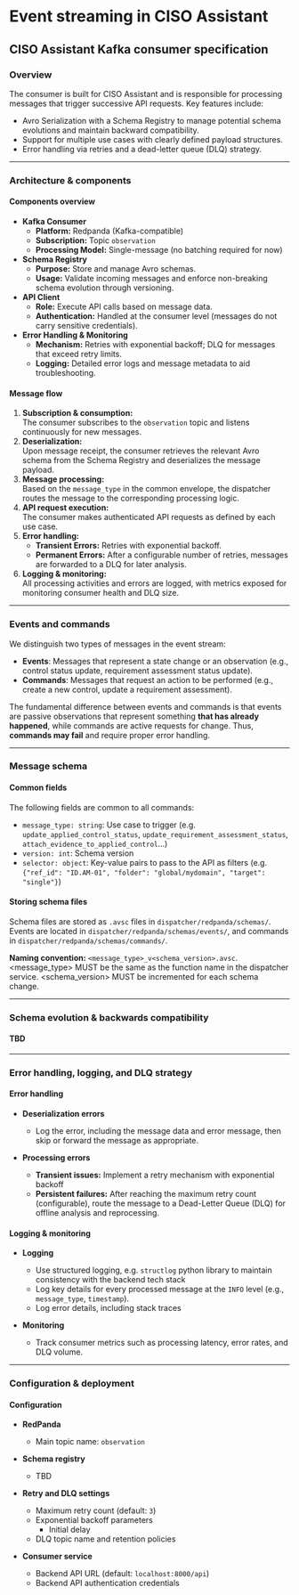 # Event streaming in CISO Assistant

## CISO Assistant Kafka consumer specification

### Overview

The consumer is built for CISO Assistant and is responsible for processing messages that trigger successive API requests. Key features include:

- Avro Serialization with a Schema Registry to manage potential schema evolutions and maintain backward compatibility.
- Support for multiple use cases with clearly defined payload structures.
- Error handling via retries and a dead-letter queue (DLQ) strategy.

---

### Architecture & components

#### Components overview

- **Kafka Consumer**
  - **Platform:** Redpanda (Kafka-compatible)
  - **Subscription:** Topic `observation`
  - **Processing Model:** Single-message (no batching required for now)
- **Schema Registry**
  - **Purpose:** Store and manage Avro schemas.
  - **Usage:** Validate incoming messages and enforce non-breaking schema evolution through versioning.
- **API Client**
  - **Role:** Execute API calls based on message data.
  - **Authentication:** Handled at the consumer level (messages do not carry sensitive credentials).
- **Error Handling & Monitoring**
  - **Mechanism:** Retries with exponential backoff; DLQ for messages that exceed retry limits.
  - **Logging:** Detailed error logs and message metadata to aid troubleshooting.

#### Message flow

1. **Subscription & consumption:**  
   The consumer subscribes to the `observation` topic and listens continuously for new messages.
2. **Deserialization:**  
   Upon message receipt, the consumer retrieves the relevant Avro schema from the Schema Registry and deserializes the message payload.
3. **Message processing:**  
   Based on the `message_type` in the common envelope, the dispatcher routes the message to the corresponding processing logic.
4. **API request execution:**  
   The consumer makes authenticated API requests as defined by each use case.
5. **Error handling:**
   - **Transient Errors:** Retries with exponential backoff.
   - **Permanent Errors:** After a configurable number of retries, messages are forwarded to a DLQ for later analysis.
6. **Logging & monitoring:**  
   All processing activities and errors are logged, with metrics exposed for monitoring consumer health and DLQ size.

---

### Events and commands

We distinguish two types of messages in the event stream:

- **Events**: Messages that represent a state change or an observation (e.g., control status update, requirement assessment status update).
- **Commands**: Messages that request an action to be performed (e.g., create a new control, update a requirement assessment).

The fundamental difference between events and commands is that events are passive observations that represent something **that has already happened**, while commands are active requests for change. Thus, **commands may fail** and require proper error handling.

---

### Message schema

#### Common fields

The following fields are common to all commands:

- `message_type: string`: Use case to trigger (e.g. `update_applied_control_status`, `update_requirement_assessment_status`, `attach_evidence_to_applied_control`...)
- `version: int`: Schema version
- `selector: object`: Key-value pairs to pass to the API as filters (e.g. `{"ref_id": "ID.AM-01", "folder": "global/mydomain", "target": "single"}`)

#### Storing schema files

Schema files are stored as `.avsc` files in `dispatcher/redpanda/schemas/`.
Events are located in `dispatcher/redpanda/schemas/events/`, and commands in `dispatcher/redpanda/schemas/commands/`.

**Naming convention:** `<message_type>_v<schema_version>.avsc`.
<message_type> MUST be the same as the function name in the dispatcher service.
<schema_version> MUST be incremented for each schema change.

---

### Schema evolution & backwards compatibility

#### TBD

---

### Error handling, logging, and DLQ strategy

#### Error handling

- **Deserialization errors**

  - Log the error, including the message data and error message, then skip or forward the message as appropriate.

- **Processing errors**
  - **Transient issues:** Implement a retry mechanism with exponential backoff
  - **Persistent failures:** After reaching the maximum retry count (configurable), route the message to a Dead-Letter Queue (DLQ) for offline analysis and reprocessing.

#### Logging & monitoring

- **Logging**

  - Use structured logging, e.g. `structlog` python library to maintain consistency with the backend tech stack
  - Log key details for every processed message at the `INFO` level (e.g., `message_type`, `timestamp`).
  - Log error details, including stack traces

- **Monitoring**
  - Track consumer metrics such as processing latency, error rates, and DLQ volume.

---

### Configuration & deployment

#### Configuration

- **RedPanda**

  - Main topic name: `observation`

- **Schema registry**

  - TBD

- **Retry and DLQ settings**

  - Maximum retry count (default: `3`)
  - Exponential backoff parameters
    - Initial delay
  - DLQ topic name and retention policies

- **Consumer service**
  - Backend API URL (default: `localhost:8000/api`)
  - Backend API authentication credentials
